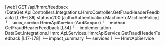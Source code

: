[web] GET /api/hmrc/feedback  (DataGet.Api.Controllers.Integrations.HmrcController.GetFraudHeaderFeedback)  [L79–L89] status=200 [auth=Authentication.MachineToMachinePolicy]
  └─ uses_service HmrcApiService (AddScoped)
    └─ method GetFraudHeaderFeedback [L84]
      └─ implementation DataGet.Integrations.Hmrc.Api.Services.HmrcApiService.GetFraudHeaderFeedback [L17-L78]
  └─ impact_summary
    └─ services 1
      └─ HmrcApiService

